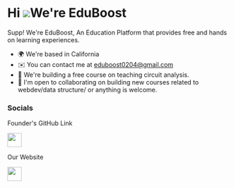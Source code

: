 Hi ![](https://user-images.githubusercontent.com/18350557/176309783-0785949b-9127-417c-8b55-ab5a4333674e.gif)We're EduBoost
===========================================================================================================================

Supp! We're EduBoost, An Education Platform that provides free and hands on learning experiences.

* 🌍  We're based in California
* ✉️  You can contact me at [eduboost0204@gmail.com](mailto:eduboost0204@gmail.com@gmail.com)
* 🧠  We're building a free course on teaching circuit analysis.
* 🤝  I'm open to collaborating on building new courses related to webdev/data structure/ or anything is welcome.


### Socials
Founder's GitHub Link
<p align="left"> <a href="https://www.github.com/Serenity0204" target="_blank" rel="noreferrer"><img src="https://raw.githubusercontent.com/danielcranney/readme-generator/main/public/icons/socials/github.svg" width="32" height="32" /></a></p>
Our Website
<p align="left"> <a href="https://edu-boost.github.io/" target="_blank" rel="noreferrer"><img src="https://raw.githubusercontent.com/danielcranney/readme-generator/main/public/icons/socials/github.svg" width="32" height="32" /></a></p>
